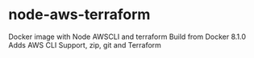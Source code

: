 # node-aws-terraform
Docker image with Node AWSCLI and terraform
Build from Docker 8.1.0 
Adds AWS CLI Support, zip, git and Terraform
